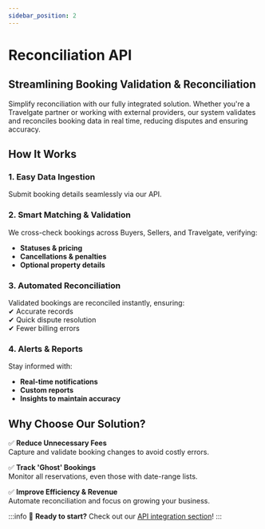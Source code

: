 ```yaml
---
sidebar_position: 2
---
```


# Reconciliation API

## Streamlining Booking Validation & Reconciliation

Simplify reconciliation with our fully integrated solution. Whether you're a Travelgate partner or working with external providers, our system validates and reconciles booking data in real time, reducing disputes and ensuring accuracy.

## How It Works

### 1. Easy Data Ingestion
Submit booking details seamlessly via our API.

### 2. Smart Matching & Validation
We cross-check bookings across Buyers, Sellers, and Travelgate, verifying:
- **Statuses & pricing**
- **Cancellations & penalties**
- **Optional property details**

### 3. Automated Reconciliation
Validated bookings are reconciled instantly, ensuring:  
✔ Accurate records  
✔ Quick dispute resolution  
✔ Fewer billing errors  

### 4. Alerts & Reports
Stay informed with:
- **Real-time notifications**
- **Custom reports**
- **Insights to maintain accuracy**

## Why Choose Our Solution?

✅ **Reduce Unnecessary Fees**  
Capture and validate booking changes to avoid costly errors.

✅ **Track 'Ghost' Bookings**  
Monitor all reservations, even those with date-range lists.

✅ **Improve Efficiency & Revenue**  
Automate reconciliation and focus on growing your business.

:::info
🚀 **Ready to start?** Check out our [API integration section](/docs/apps/reconciliation/quickstart)!
:::
